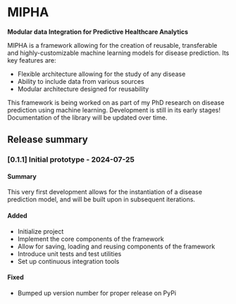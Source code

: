 # MIPHA

**Modular data Integration for Predictive Healthcare Analytics**

MIPHA is a framework allowing for the creation of reusable, transferable and highly-customizable machine learning models
for disease prediction. Its key features are:

- Flexible architecture allowing for the study of any disease
- Ability to include data from various sources
- Modular architecture designed for reusability

This framework is being worked on as part of my PhD research on disease prediction using machine learning.
Development is still in its early stages! Documentation of the library will be updated over time.

## Release summary

### [0.1.1] Initial prototype - 2024-07-25

#### Summary

This very first development allows for the instantiation of a disease prediction model, and will be built upon in subsequent iterations.

#### Added

- Initialize project
- Implement the core components of the framework
- Allow for saving, loading and reusing components of the framework
- Introduce unit tests and test utilities
- Set up continuous integration tools

[//]: # (#### Changed)
#### Fixed

- Bumped up version number for proper release on PyPi
